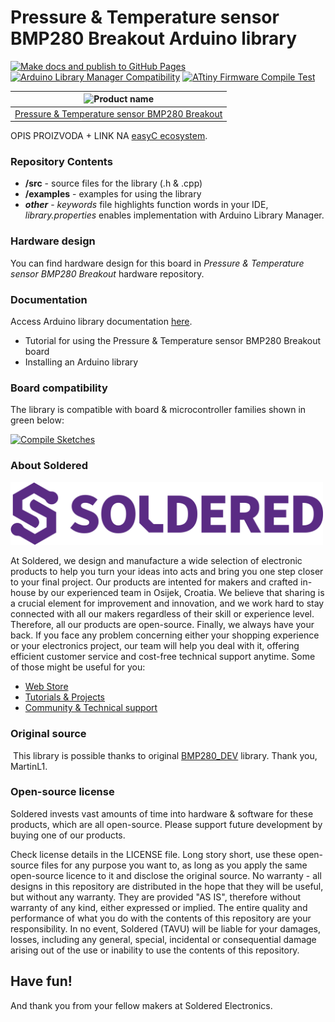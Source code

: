 # Pressure & Temperature sensor BMP280 Breakout Arduino library

[![Make docs and publish to GitHub Pages](https://github.com/SolderedElectronics/Soldered-BMP280-Arduino-Library/actions/workflows/make_docs.yml/badge.svg?branch=dev)](https://github.com/SolderedElectronics/Soldered-BMP280-Arduino-Library/actions/workflows/make_docs.yml)
[![Arduino Library Manager Compatibility](https://github.com/SolderedElectronics/Soldered-BMP280-Arduino-Library/actions/workflows/arduino_lint.yml/badge.svg?branch=dev)](https://github.com/SolderedElectronics/Soldered-BMP280-Arduino-Library/actions/workflows/arduino_lint.yml)
[![ATtiny Firmware Compile Test](https://github.com/SolderedElectronics/Soldered-BMP280-Arduino-Library/actions/workflows/attiny_test.yml/badge.svg?branch=dev)](https://github.com/SolderedElectronics/Soldered-BMP280-Arduino-Library/actions/workflows/attiny_test.yml)

| ![Product name](https://upload.wikimedia.org/wikipedia/commons/8/8f/Example_image.svg) |
| :------------------------------------------------------------------------------------: |
|                      [Pressure & Temperature sensor BMP280 Breakout](https://www.solde.red/333315)                      |

OPIS PROIZVODA + LINK NA [easyC ecosystem](https://www.soldered.com/en/easyC).

### Repository Contents

- **/src** - source files for the library (.h & .cpp)
- **/examples** - examples for using the library
- **_other_** - _keywords_ file highlights function words in your IDE, _library.properties_ enables implementation with Arduino Library Manager.

### Hardware design

You can find hardware design for this board in _Pressure & Temperature sensor BMP280 Breakout_ hardware repository.

### Documentation

Access Arduino library documentation [here](https://SolderedElectronics.github.io/Soldered-BMP280-Arduino-Library/).

- Tutorial for using the Pressure & Temperature sensor BMP280 Breakout board
- Installing an Arduino library

### Board compatibility

The library is compatible with board & microcontroller families shown in green below:

[![Compile Sketches](http://github-actions.40ants.com/SolderedElectronics/Soldered-BMP280-Arduino-Library/matrix.svg?branch=dev&only=Compile%20Sketches)](https://github.com/SolderedElectronics/Soldered-BMP280-Arduino-Library/actions/workflows/compile_test.yml)

### About Soldered

<img src="https://raw.githubusercontent.com/SolderedElectronics/Soldered-BMP280-Arduino-Library/dev/extras/Soldered-logo-color.png" alt="soldered-logo" width="500"/>

At Soldered, we design and manufacture a wide selection of electronic products to help you turn your ideas into acts and bring you one step closer to your final project. Our products are intented for makers and crafted in-house by our experienced team in Osijek, Croatia. We believe that sharing is a crucial element for improvement and innovation, and we work hard to stay connected with all our makers regardless of their skill or experience level. Therefore, all our products are open-source. Finally, we always have your back. If you face any problem concerning either your shopping experience or your electronics project, our team will help you deal with it, offering efficient customer service and cost-free technical support anytime. Some of those might be useful for you:

- [Web Store](https://www.soldered.com/shop)
- [Tutorials & Projects](https://soldered.com/learn)
- [Community & Technical support](https://soldered.com/community)

### Original source

​
This library is possible thanks to original [BMP280_DEV](https://github.com/MartinL1/BMP280_DEV) library. Thank you, MartinL1.

### Open-source license

Soldered invests vast amounts of time into hardware & software for these products, which are all open-source. Please support future development by buying one of our products.

Check license details in the LICENSE file. Long story short, use these open-source files for any purpose you want to, as long as you apply the same open-source licence to it and disclose the original source. No warranty - all designs in this repository are distributed in the hope that they will be useful, but without any warranty. They are provided "AS IS", therefore without warranty of any kind, either expressed or implied. The entire quality and performance of what you do with the contents of this repository are your responsibility. In no event, Soldered (TAVU) will be liable for your damages, losses, including any general, special, incidental or consequential damage arising out of the use or inability to use the contents of this repository.

## Have fun!

And thank you from your fellow makers at Soldered Electronics.
